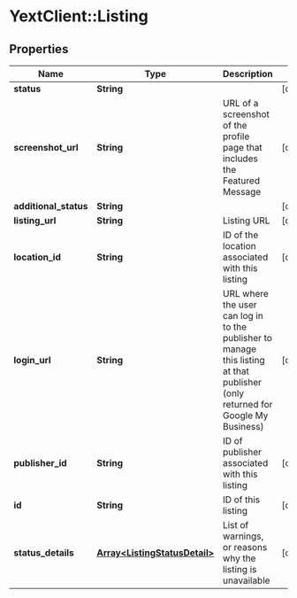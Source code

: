# YextClient::Listing

## Properties
Name | Type | Description | Notes
------------ | ------------- | ------------- | -------------
**status** | **String** |  | [optional] 
**screenshot_url** | **String** | URL of a screenshot of the profile page that includes the Featured Message | [optional] 
**additional_status** | **String** |  | [optional] 
**listing_url** | **String** | Listing URL | [optional] 
**location_id** | **String** | ID of the location associated with this listing | [optional] 
**login_url** | **String** | URL where the user can log in to the publisher to manage this listing at that publisher (only returned for Google My Business) | [optional] 
**publisher_id** | **String** | ID of publisher associated with this listing  | [optional] 
**id** | **String** | ID of this listing | [optional] 
**status_details** | [**Array&lt;ListingStatusDetail&gt;**](ListingStatusDetail.md) | List of warnings, or reasons why the listing is unavailable | [optional] 


